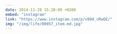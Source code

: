 ```yaml
---
date: 2014-11-28 15:20:09 +0200
embed: "instagram"
link: "https://www.instagram.com/p/v8Od_nRwQE/"
img: "/img/life/00057_item.md.jpg"
---
```

